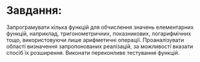 # Завдання:
Запрограмувати кілька функцій для обчислення значень елементарних функцій, наприклад, тригонометричних, показникових, логарифмічних тощо, використовуючи лише арифметичні операції. Проаналізувати області визначення запропонованих реалізацій, за можливості вказати спосіб їх розширення. Виконати переконливе тестування функцій.
